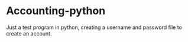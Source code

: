 # Accounting-python
Just a test program in python, creating a username and password file to create an account.
